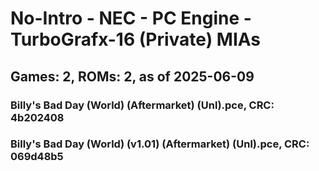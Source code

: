 # No-Intro - NEC - PC Engine - TurboGrafx-16 (Private) MIAs
## Games: 2, ROMs: 2, as of 2025-06-09

### Billy's Bad Day (World) (Aftermarket) (Unl).pce, CRC: 4b202408
### Billy's Bad Day (World) (v1.01) (Aftermarket) (Unl).pce, CRC: 069d48b5
